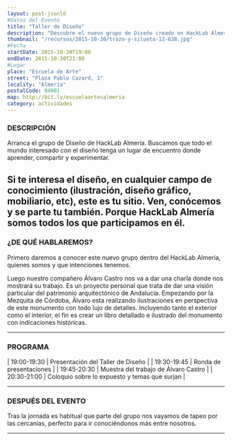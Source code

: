 ```yaml
---
layout: post-jsonld
#Datos del Evento
title: "Taller de Diseño"
description: "Descubre el nuevo grupo de Diseño creado en HackLab Almería"
thumbnail: "/recursos/2015-10-30/trazo-y-silueta-12-638.jpg"
#Fecha
startDate: 2015-10-30T19:00
endDate: 2015-10-30T21:00
#Lugar
place: "Escuela de Arte"
street: "Plaza Pablo Cazard, 1"
locality: "Almería"
postalCode: 04001
map: http://bit.ly/escuelaartesalmeria
category: actividades
---
```


### DESCRIPCIÓN

Arranca el grupo de Diseño de HackLab Almería. Buscamos que todo el mundo interesado con el diseño
tenga un lugar de encuentro donde aprender, compartir y experimentar.

Si te interesa el diseño, en cualquier campo de conocimiento (ilustración, diseño gráfico,
mobiliario, etc), este es tu sitio. Ven, conócemos y se parte tu también. Porque HackLab Almería
somos todos los que participamos en él.
---

### ¿DE QUÉ HABLAREMOS?

Primero daremos a conocer este nuevo grupo dentro del HackLab Almería, quienes somos y que
intenciones tenemos.

Luego nuestro compañero Álvaro Castro nos va a dar una charla donde nos mostrará su trabajo.
Es un proyecto personal que trata de dar una visión particular del patrimonio arquitectónico
de Andalucía. Empezando por la Mezquita de Córdoba, Älvaro esta realizando ilustraciones en
perspectiva de este monumento con todo lujo de detalles. Incluyendo tanto el exterior como el
interior, el fin es crear un libro detallado e ilustrado del monumento con indicaciones históricas.

---


### PROGRAMA


| 19:00-19:30   | Presentación del Taller de Diseño  |
| 19:30-19:45   | Ronda de presentaciones |
| 19:45-20:30 	| Muestra del trabajo de Álvaro Castro |
| 20:30-21:00 	| Coloquio sobre lo expuesto y temas que surjan |

---



### DESPUÉS DEL EVENTO

Tras la jornada es habitual que parte del grupo nos vayamos de tapeo por las cercanías, perfecto para ir conociéndonos más entre nosotros.

---


